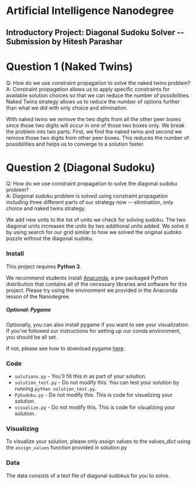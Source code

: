 # Artificial Intelligence Nanodegree
## Introductory Project: Diagonal Sudoku Solver -- Submission by Hitesh Parashar


# Question 1 (Naked Twins)
Q: How do we use constraint propagation to solve the naked twins problem?  
A: Constraint propagation allows us to apply specific constraints for available solution choices so that we can reduce the number of possibilities. Naked Twins strategy allows us to reduce the number of options further than what we did with only choice and elimination. 

With naked twins we remove the two digits from all the other peer boxes since those two digits will occur in one of those two boxes only. We break the problem into two parts. First, we find the naked twins and second we remove those two digits from other peer boxes. This reduces the number of possibilities and helps us to converge to a solution faster.

# Question 2 (Diagonal Sudoku)
Q: How do we use constraint propagation to solve the diagonal sudoku problem?  
A: Diagonal sudoku problem is solved using constraint propagation including three different parts of our strategy now -- elimination, only choice and naked twins strategy. 

We add new units to the list of units we check for solving sudoku. The two diagonal units increases the units by two additional units added. We solve it by using search for our grid similar to how we solved the original sudoko puzzle without the diagonal sudoku.

### Install

This project requires **Python 3**.

We recommend students install [Anaconda](https://www.continuum.io/downloads), a pre-packaged Python distribution that contains all of the necessary libraries and software for this project. 
Please try using the environment we provided in the Anaconda lesson of the Nanodegree.

##### Optional: Pygame

Optionally, you can also install pygame if you want to see your visualization. If you've followed our instructions for setting up our conda environment, you should be all set.

If not, please see how to download pygame [here](http://www.pygame.org/download.shtml).

### Code

* `solutions.py` - You'll fill this in as part of your solution.
* `solution_test.py` - Do not modify this. You can test your solution by running `python solution_test.py`.
* `PySudoku.py` - Do not modify this. This is code for visualizing your solution.
* `visualize.py` - Do not modify this. This is code for visualizing your solution.

### Visualizing

To visualize your solution, please only assign values to the values_dict using the ```assign_values``` function provided in solution.py

### Data

The data consists of a text file of diagonal sudokus for you to solve.